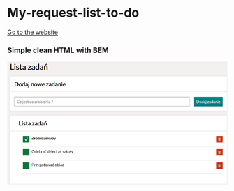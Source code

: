 # My-request-list-to-do
<a href="https://kolanoadrian.github.io/My-request-list-to-do/">Go to the website</a>

###  Simple clean HTML with BEM
![Screenshot](zrzut.png)


